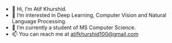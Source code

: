 - 👋 Hi, I’m Atif Khurshid.
- 👀 I’m interested in Deep Learning, Computer Vision and Natural Language Processing.
- 🌱 I’m currently a student of MS Computer Science.
- 📫 You can reach me at atifkhurshid100@gmail.com

<!---
atifkhurshid100/atifkhurshid100 is a ✨ special ✨ repository because its `README.md` (this file) appears on your GitHub profile.
You can click the Preview link to take a look at your changes.
--->
